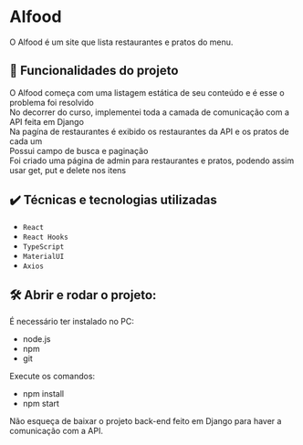 # Alfood

O Alfood é um site que lista restaurantes e pratos do menu. 

## 🔨 Funcionalidades do projeto

O Alfood começa com uma listagem estática de seu conteúdo e é esse o problema foi resolvido  
No decorrer do curso, implementei toda a camada de comunicação com a API feita em Django  
Na pagína de restaurantes é exibido os restaurantes da API e os pratos de cada um  
Possui campo de busca e paginação  
Foi criado uma página de admin para restaurantes e pratos, podendo assim usar get, put e delete nos itens  
 

## ✔️ Técnicas e tecnologias utilizadas

- `React`
- `React Hooks`
- `TypeScript`
- `MaterialUI`
- `Axios`

## 🛠️ Abrir e rodar o projeto:

É necessário ter instalado no PC:
- node.js
- npm
- git  

Execute os comandos:
- npm install 
- npm start

Não esqueça de baixar o projeto back-end feito em Django para haver a comunicação com a API.
